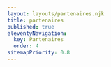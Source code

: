 ```yaml
---
layout: layouts/partenaires.njk
title: partenaires
published: true
eleventyNavigation:
  key: Partenaires
  order: 4
sitemapPriority: 0.8
---
```

